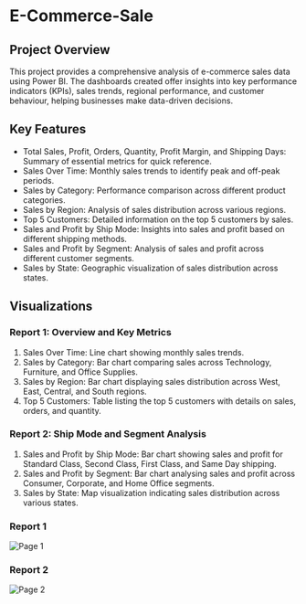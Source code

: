 # E-Commerce-Sale
## Project Overview
This project provides a comprehensive analysis of e-commerce sales data using Power BI. The dashboards created offer insights into key performance indicators (KPIs), sales trends, regional performance, and customer behaviour, helping businesses make data-driven decisions.

## Key Features
- Total Sales, Profit, Orders, Quantity, Profit Margin, and Shipping Days: Summary of essential metrics for quick reference.
- Sales Over Time: Monthly sales trends to identify peak and off-peak periods.
- Sales by Category: Performance comparison across different product categories.
- Sales by Region: Analysis of sales distribution across various regions.
- Top 5 Customers: Detailed information on the top 5 customers by sales.
- Sales and Profit by Ship Mode: Insights into sales and profit based on different shipping methods.
- Sales and Profit by Segment: Analysis of sales and profit across different customer segments.
- Sales by State: Geographic visualization of sales distribution across states.

## Visualizations
### Report 1: Overview and Key Metrics
1. Sales Over Time: Line chart showing monthly sales trends.
2. Sales by Category: Bar chart comparing sales across Technology, Furniture, and Office Supplies.
3. Sales by Region: Bar chart displaying sales distribution across West, East, Central, and South regions.
4. Top 5 Customers: Table listing the top 5 customers with details on sales, orders, and quantity.
### Report 2: Ship Mode and Segment Analysis
1. Sales and Profit by Ship Mode: Bar chart showing sales and profit for Standard Class, Second Class, First Class, and Same Day shipping.
2. Sales and Profit by Segment: Bar chart analysing sales and profit across Consumer, Corporate, and Home Office segments.
3. Sales by State: Map visualization indicating sales distribution across various states.

### Report 1
![Page 1](https://github.com/punithkp169/E-Commerce-Sale/assets/173493345/2005d72d-7fc0-4c07-ae4e-3258becac7ab)

### Report 2
![Page 2](https://github.com/punithkp169/E-Commerce-Sale/assets/173493345/de070715-30a0-4588-8d9e-ee482e4cfc0a)
